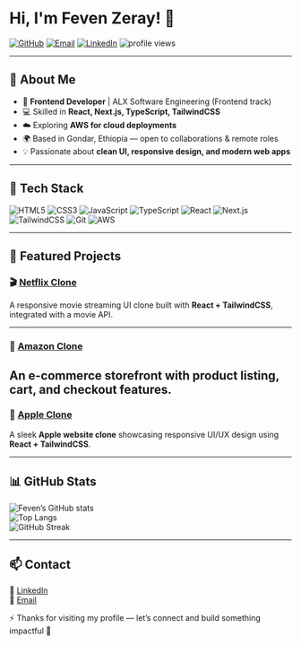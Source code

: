 # Hi, I'm Feven Zeray! 👋

<p align="left">
  <a href="https://github.com/Feven-Z"><img src="https://img.shields.io/badge/GitHub-Feven-Zeray-black?logo=github" alt="GitHub"></a>
  <a href="mailto:fevenzeray2028@gmail.com"><img src="https://img.shields.io/badge/Email-Contact-blue?logo=gmail" alt="Email"></a>
  <a href="https://linkedin.com/in/fevenzeray"><img src="https://img.shields.io/badge/LinkedIn-Connect-0A66C2?logo=linkedin&logoColor=white" alt="LinkedIn"></a>
  <img src="https://komarev.com/ghpvc/?username=Feven-Z&style=flat" alt="profile views"/>
</p>

---

## 🚀 About Me
- 🎯 **Frontend Developer** | ALX Software Engineering (Frontend track)  
- 💻 Skilled in **React, Next.js, TypeScript, TailwindCSS**  
- ☁️ Exploring **AWS for cloud deployments**  
- 🌍 Based in Gondar, Ethiopia — open to collaborations & remote roles  
- 💡 Passionate about **clean UI, responsive design, and modern web apps**  

---

## 🧰 Tech Stack
![HTML5](https://img.shields.io/badge/HTML5-E34F26?logo=html5&logoColor=white)
![CSS3](https://img.shields.io/badge/CSS3-1572B6?logo=css3&logoColor=white)
![JavaScript](https://img.shields.io/badge/JavaScript-F7DF1E?logo=javascript&logoColor=black)
![TypeScript](https://img.shields.io/badge/TypeScript-3178C6?logo=typescript&logoColor=white)
![React](https://img.shields.io/badge/React-20232A?logo=react&logoColor=61DAFB)
![Next.js](https://img.shields.io/badge/Next.js-000000?logo=nextdotjs&logoColor=white)
![TailwindCSS](https://img.shields.io/badge/TailwindCSS-06B6D4?logo=tailwindcss&logoColor=white)
![Git](https://img.shields.io/badge/Git-F05032?logo=git&logoColor=white)
![AWS](https://img.shields.io/badge/AWS-232F3E?logo=amazonaws&logoColor=FF9900)

---

## 🌟 Featured Projects

### 🎬 [Netflix Clone](https://github.com/Feven-Z/Netflix-Clone)
A responsive movie streaming UI clone built with **React + TailwindCSS**, integrated with a movie API.

---

### 🛒 [Amazon Clone](https://github.com/Feven-Z/Amazon-Clone)
An e-commerce storefront with product listing, cart, and checkout features. 
---

### 🍎 [Apple Clone](https://github.com/Feven-Z/Apple-Clone)
A sleek **Apple website clone** showcasing responsive UI/UX design using **React + TailwindCSS**.

---

## 📊 GitHub Stats
![Feven’s GitHub stats](https://github-readme-stats.vercel.app/api?username=Feven-Zeray&show_icons=true&theme=radical)  
![Top Langs](https://github-readme-stats.vercel.app/api/top-langs/?username=Feven-Zeray&layout=compact&theme=radical)  
![GitHub Streak](https://streak-stats.demolab.com?user=Feven-Zeray&theme=radical)  

---

## 📫 Contact
💼 [LinkedIn](https://linkedin.com/in/fevenzeray)  
📧 [Email](mailto:fevenzeray2028@gmail.com)  

⚡ Thanks for visiting my profile — let’s connect and build something impactful 🚀
